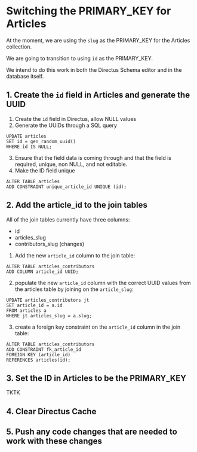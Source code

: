 # Switching the PRIMARY_KEY for Articles

At the moment, we are using the `slug` as the PRIMARY_KEY for the Articles collection.

We are going to transition to using `id` as the PRIMARY_KEY.

We intend to do this work in both the Directus Schema editor and in the database itself.

## 1. Create the `id` field in Articles and generate the UUID

1. Create the `id` field in Directus, allow NULL values
2. Generate the UUIDs through a SQL query

```
UPDATE articles
SET id = gen_random_uuid()
WHERE id IS NULL;
```

3. Ensure that the field data is coming through and that the field is required, unique, non NULL, and not editable.
4. Make the ID field unique

```
ALTER TABLE articles
ADD CONSTRAINT unique_article_id UNIQUE (id);
```

## 2. Add the article_id to the join tables

All of the join tables currently have three columns:

- id
- articles_slug
- contributors_slug (changes)

1. Add the new `article_id` column to the join table:

```
ALTER TABLE articles_contributors
ADD COLUMN article_id UUID;
```

2. populate the new `article_id` column with the correct UUID values from the articles table by joining on the `article_slug`:

```
UPDATE articles_contributors jt
SET article_id = a.id
FROM articles a
WHERE jt.articles_slug = a.slug;
```

3. create a foreign key constraint on the `article_id` column in the join table:

```
ALTER TABLE articles_contributors
ADD CONSTRAINT fk_article_id
FOREIGN KEY (article_id)
REFERENCES articles(id);
```

## 3. Set the ID in Articles to be the PRIMARY_KEY

TKTK

## 4. Clear Directus Cache

## 5. Push any code changes that are needed to work with these changes
